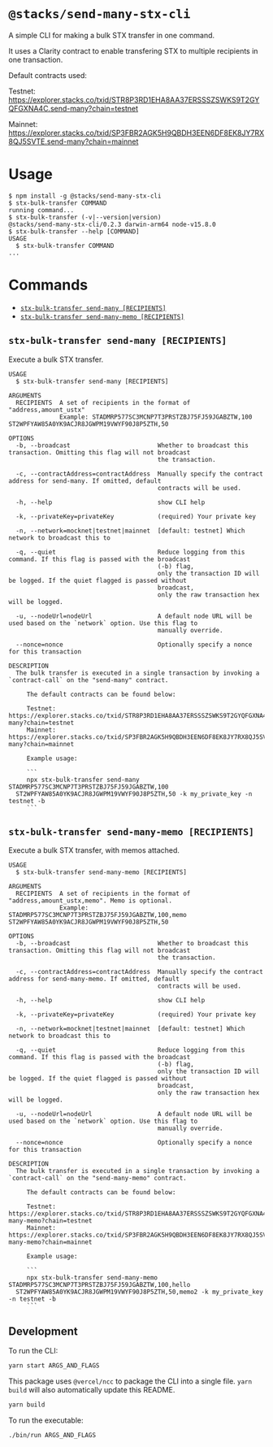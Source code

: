 # `@stacks/send-many-stx-cli`

A simple CLI for making a bulk STX transfer in one command.

It uses a Clarity contract to enable transfering STX to multiple recipients in one transaction.

Default contracts used:

Testnet: https://explorer.stacks.co/txid/STR8P3RD1EHA8AA37ERSSSZSWKS9T2GYQFGXNA4C.send-many?chain=testnet

Mainnet: https://explorer.stacks.co/txid/SP3FBR2AGK5H9QBDH3EEN6DF8EK8JY7RX8QJ5SVTE.send-many?chain=mainnet

# Usage

  <!-- usage -->
```sh-session
$ npm install -g @stacks/send-many-stx-cli
$ stx-bulk-transfer COMMAND
running command...
$ stx-bulk-transfer (-v|--version|version)
@stacks/send-many-stx-cli/0.2.3 darwin-arm64 node-v15.8.0
$ stx-bulk-transfer --help [COMMAND]
USAGE
  $ stx-bulk-transfer COMMAND
...
```
<!-- usagestop -->

# Commands

  <!-- commands -->
* [`stx-bulk-transfer send-many [RECIPIENTS]`](#stx-bulk-transfer-send-many-recipients)
* [`stx-bulk-transfer send-many-memo [RECIPIENTS]`](#stx-bulk-transfer-send-many-memo-recipients)

## `stx-bulk-transfer send-many [RECIPIENTS]`

Execute a bulk STX transfer.

```
USAGE
  $ stx-bulk-transfer send-many [RECIPIENTS]

ARGUMENTS
  RECIPIENTS  A set of recipients in the format of "address,amount_ustx"
              Example: STADMRP577SC3MCNP7T3PRSTZBJ75FJ59JGABZTW,100 ST2WPFYAW85A0YK9ACJR8JGWPM19VWYF90J8P5ZTH,50

OPTIONS
  -b, --broadcast                        Whether to broadcast this transaction. Omitting this flag will not broadcast
                                         the transaction.

  -c, --contractAddress=contractAddress  Manually specify the contract address for send-many. If omitted, default
                                         contracts will be used.

  -h, --help                             show CLI help

  -k, --privateKey=privateKey            (required) Your private key

  -n, --network=mocknet|testnet|mainnet  [default: testnet] Which network to broadcast this to

  -q, --quiet                            Reduce logging from this command. If this flag is passed with the broadcast
                                         (-b) flag,
                                         only the transaction ID will be logged. If the quiet flagged is passed without
                                         broadcast,
                                         only the raw transaction hex will be logged.

  -u, --nodeUrl=nodeUrl                  A default node URL will be used based on the `network` option. Use this flag to
                                         manually override.

  --nonce=nonce                          Optionally specify a nonce for this transaction

DESCRIPTION
  The bulk transfer is executed in a single transaction by invoking a `contract-call` on the "send-many" contract.

     The default contracts can be found below:

     Testnet: https://explorer.stacks.co/txid/STR8P3RD1EHA8AA37ERSSSZSWKS9T2GYQFGXNA4C.send-many?chain=testnet
     Mainnet: https://explorer.stacks.co/txid/SP3FBR2AGK5H9QBDH3EEN6DF8EK8JY7RX8QJ5SVTE.send-many?chain=mainnet

     Example usage:

     ```
     npx stx-bulk-transfer send-many STADMRP577SC3MCNP7T3PRSTZBJ75FJ59JGABZTW,100 
  ST2WPFYAW85A0YK9ACJR8JGWPM19VWYF90J8P5ZTH,50 -k my_private_key -n testnet -b
     ```
```

## `stx-bulk-transfer send-many-memo [RECIPIENTS]`

Execute a bulk STX transfer, with memos attached.

```
USAGE
  $ stx-bulk-transfer send-many-memo [RECIPIENTS]

ARGUMENTS
  RECIPIENTS  A set of recipients in the format of "address,amount_ustx,memo". Memo is optional.
              Example: STADMRP577SC3MCNP7T3PRSTZBJ75FJ59JGABZTW,100,memo ST2WPFYAW85A0YK9ACJR8JGWPM19VWYF90J8P5ZTH,50

OPTIONS
  -b, --broadcast                        Whether to broadcast this transaction. Omitting this flag will not broadcast
                                         the transaction.

  -c, --contractAddress=contractAddress  Manually specify the contract address for send-many-memo. If omitted, default
                                         contracts will be used.

  -h, --help                             show CLI help

  -k, --privateKey=privateKey            (required) Your private key

  -n, --network=mocknet|testnet|mainnet  [default: testnet] Which network to broadcast this to

  -q, --quiet                            Reduce logging from this command. If this flag is passed with the broadcast
                                         (-b) flag,
                                         only the transaction ID will be logged. If the quiet flagged is passed without
                                         broadcast,
                                         only the raw transaction hex will be logged.

  -u, --nodeUrl=nodeUrl                  A default node URL will be used based on the `network` option. Use this flag to
                                         manually override.

  --nonce=nonce                          Optionally specify a nonce for this transaction

DESCRIPTION
  The bulk transfer is executed in a single transaction by invoking a `contract-call` on the "send-many-memo" contract.

     The default contracts can be found below:

     Testnet: https://explorer.stacks.co/txid/STR8P3RD1EHA8AA37ERSSSZSWKS9T2GYQFGXNA4C.send-many-memo?chain=testnet
     Mainnet: https://explorer.stacks.co/txid/SP3FBR2AGK5H9QBDH3EEN6DF8EK8JY7RX8QJ5SVTE.send-many-memo?chain=mainnet

     Example usage:

     ```
     npx stx-bulk-transfer send-many-memo STADMRP577SC3MCNP7T3PRSTZBJ75FJ59JGABZTW,100,hello 
  ST2WPFYAW85A0YK9ACJR8JGWPM19VWYF90J8P5ZTH,50,memo2 -k my_private_key -n testnet -b
     ```
```
<!-- commandsstop -->

## Development

To run the CLI:

```bash
yarn start ARGS_AND_FLAGS
```

This package uses `@vercel/ncc` to package the CLI into a single file. `yarn build` will also automatically update this README.

```bash
yarn build
```

To run the executable:

```bash
./bin/run ARGS_AND_FLAGS
```
